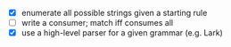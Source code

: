 - [x] enumerate all possible strings given a starting rule
- [ ] write a consumer; match iff consumes all
- [x] use a high-level parser for a given grammar (e.g. Lark)

